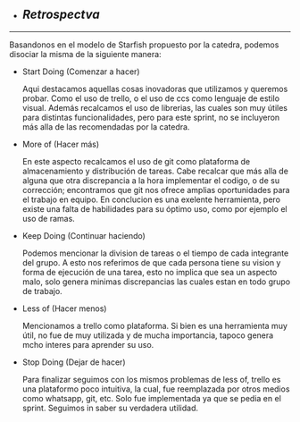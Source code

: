 + ## ___Retrospectva___

___

Basandonos en el modelo de Starfish propuesto por la catedra, podemos disociar la misma de la siguiente manera:


 + Start Doing (Comenzar a hacer)

    Aqui destacamos aquellas cosas inovadoras que utilizamos y queremos probar. Como el uso de trello, o el uso de ccs como lenguaje de estilo visual.
    Además recalcamos el uso de librerias, las cuales son muy útiles para distintas funcionalidades, pero para este sprint, no se incluyeron más alla de las recomendadas por la catedra.


 + More of (Hacer más) 

    En este aspecto recalcamos el uso de git como plataforma de almacenamiento y distribución de tareas. Cabe recalcar que más alla de alguna que otra discrepancia a la hora 
    implementar el codigo, o de su corrección; encontramos que git nos ofrece amplias oportunidades para el trabajo en equipo. En conclucion es una exelente herramienta, pero existe una falta de habilidades para su óptimo uso, como por ejemplo el uso de ramas.
 
 
 + Keep Doing (Continuar haciendo)

    Podemos mencionar la division de tareas o el tiempo de cada integrante del grupo. A esto nos referimos de que cada persona tiene su vision y forma de ejecución de una tarea, esto no implica que sea un aspecto malo, solo genera minimas discrepancias las cuales estan en todo grupo de trabajo.


 + Less of (Hacer menos) 

   Mencionamos a trello como plataforma. Si bien es una herramienta muy útil, no fue de muy utilizada y de mucha importancia, tapoco genera mcho interes para aprender su uso.

 + Stop Doing (Dejar de hacer)  

   Para finalizar seguimos con los mismos problemas de less of, trello es una plataformo poco intuitiva, la cual, fue reemplazada por otros medios como whatsapp, git, etc. Solo fue implementada ya que se pedia en el sprint. Seguimos in saber su verdadera utilidad.
